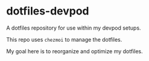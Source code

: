 # dotfiles-devpod

A dotfiles repository for use within my devpod setups.

This repo uses `chezmoi` to manage the dotfiles.

My goal here is to reorganize and optimize my dotfiles.

